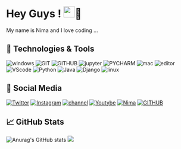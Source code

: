 # Hey Guys ! <img src="https://raw.githubusercontent.com/MartinHeinz/MartinHeinz/master/wave.gif"  width="30px">👼
My name is Nima and I love coding ...

## 🔧 Technologies & Tools
![windows](https://img.shields.io/badge/Windows-0078D6?style=for-the-badge&logo=windows&logoColor=white)
![GIT](https://img.shields.io/badge/git-%23F05033.svg?style=for-the-badge&logo=git&logoColor=white)
![GITHUB](https://img.shields.io/badge/github-%23121011.svg?style=for-the-badge&logo=github&logoColor=white)
![jupyter](https://img.shields.io/badge/Jupyter-%23F37626.svg?style=for-the-badge&logo=Jupyter&logoColor=white)
![PYCHARM](https://img.shields.io/badge/pycharm-143?style=for-the-badge&logo=pycharm&logoColor=black&color=black&labelColor=green)
![mac](https://img.shields.io/badge/macos-FCC624?style=for-the-badge&logo=macos&logoColor=white&labelColor=black&color=black)
![editor](https://img.shields.io/badge/IntelliJIDEA-000000.svg?style=for-the-badge&logo=intellij-idea&logoColor=blue)
![VScode](https://img.shields.io/badge/VisualStudioCode-0078d7.svg?style=for-the-badge&logo=visual-studio-code&logoColor=white)
![Python](https://img.shields.io/badge/python-%2314354C.svg?style=for-the-badge&logo=python&logoColor=white)
![Java](https://img.shields.io/badge/java-%23ED8B00.svg?style=for-the-badge&logo=java&logoColor=white)
![Django](https://img.shields.io/badge/django-%23092E20.svg?style=for-the-badge&logo=django&logoColor=white)
![linux](https://img.shields.io/badge/Linux-FCC624?style=for-the-badge&logo=linux&logoColor=black)

## 🍒 Social Media
[![Twitter](https://img.shields.io/badge/Twitter-%231DA1F2.svg?style=for-the-badge&logo=Twitter&logoColor=white)](https://twitter.com/nimiologyy)
[![Instagram](https://img.shields.io/badge/Instagram-%23E4405F.svg?style=for-the-badge&logo=Instagram&logoColor=white)](https://instagram.com/nimiologyy)
[![channel](https://img.shields.io/badge/Channel-2CA5E0?style=for-the-badge&logo=telegram&logoColor=white)](https://t.me/nimiology)
[![Youtybe](https://img.shields.io/badge/Youtube-%23FF0000.svg?style=for-the-badge&logo=YouTube&logoColor=white)](https://www.youtube.com/channel/UCKe5HcYi4v14TjF0BwEoM0w)
[![Nima](https://img.shields.io/badge/Telegram-2CA5E0?style=for-the-badge&logo=telegram&logoColor=white)](https://t.me/nimajowkar)
[![GITHUB](https://img.shields.io/badge/github-%23121011.svg?style=for-the-badge&logo=github&logoColor=black&color=white)](https://github.com/nimiology)

##  &#x1f4c8; GitHub Stats
![Anurag's GitHub stats](https://github-readme-stats.vercel.app/api?username=nimiology&show_icons=true&theme=tokyonight)
![](https://activity-graph.herokuapp.com/graph?username=nimiology&theme=react-dark&area=true)



<!--
**nimiology/nimiology** is a ✨ _special_ ✨ repository because its `README.md` (this file) appears on your GitHub profile.

Here are some ideas to get you started:

- 🔭 I’m currently working on ...
- 🌱 I’m currently learning ...
- 👯 I’m looking to collaborate on ...
- 🤔 I’m looking for help with ...
- 💬 Ask me about ...
- 📫 How to reach me: ...
- 😄 Pronouns: ...
- ⚡ Fun fact: ...
-->
